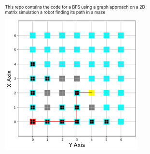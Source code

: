 This repo contains the code for a BFS using a graph approach on a 2D matrix
simulation a robot finding its path in a maze


![Agent Found Its Path!](BFS_graph.png)
